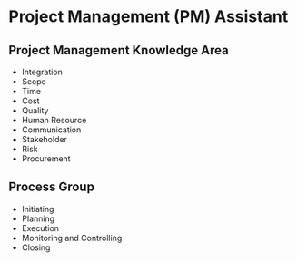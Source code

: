 # Project Management (PM) Assistant

## Project Management Knowledge Area
* Integration
* Scope
* Time
* Cost
* Quality
* Human Resource
* Communication
* Stakeholder
* Risk
* Procurement

## Process Group 
* Initiating
* Planning
* Execution
* Monitoring and Controlling
* Closing